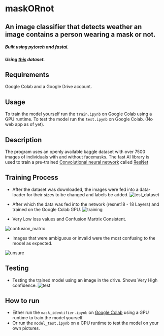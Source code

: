 # maskORnot
## An image classifier that detects weather an image contains a person wearing a mask or not.


##### Built using [pytorch](https://pytorch.org/) and [fastai](https://www.fast.ai/).
##### Using [this](https://www.kaggle.com/omkargurav/face-mask-dataset) dataset.

## Requirements
Google Colab and a Google Drive account.

## Usage
To train the model yourself run the `train.ipynb` on Google Colab using a GPU runtime.
To test the model run the `test.ipynb` on Google Colab. (No web app as of yet).

## Description

The program uses an openly available kaggle dataset with over 7500 images of individuals with and without facemasks.
The fast AI library is used to train a pre-trained [Convolutional neural network](https://en.wikipedia.org/wiki/Convolutional_neural_network) called [ResNet](https://pytorch.org/hub/pytorch_vision_resnet/)

## Training Process

- After the dataset was downloaded, the images were fed into a data-loader for their sizes to be changed and labels be added.
![test_dataset](https://user-images.githubusercontent.com/40688468/118412609-5d436b00-b6b4-11eb-9013-c75e39925230.png)

- After which the data was fed into the network (resnet18 - 18 Layers) and trained on the Google Colab GPU.
![training](https://user-images.githubusercontent.com/40688468/118412650-9d0a5280-b6b4-11eb-983f-44d2e7c047b9.png)


- Very Low loss values and Confusion Martrix Consistent.

![confusion_matrix](https://user-images.githubusercontent.com/40688468/118412735-15711380-b6b5-11eb-8ec8-672f41fdf4d8.png)

- Images that were ambiguous or invalid were the most confusing to the model as expected.

![unsure](https://user-images.githubusercontent.com/40688468/118412811-7bf63180-b6b5-11eb-8871-8e7f9356b14b.png)


## Testing

- Testing the trained model using an image in the drive. Shows Very High confidence.
![test](https://user-images.githubusercontent.com/40688468/118412842-a6e08580-b6b5-11eb-8520-b4db7b2a4e66.png)


## How to run

- Either run the ```mask_identifier.ipynb``` on [Google Colab](https://colab.research.google.com/) using a GPU runtime to train the model yourself.
- Or run the ```model_test.ipynb``` on a CPU runtime to test the model on your own pictures.

